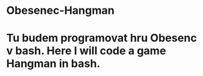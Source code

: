 # Obesenec-Hangman
# Tu budem programovat hru Obesenc v bash. Here I will code a game Hangman in bash.
